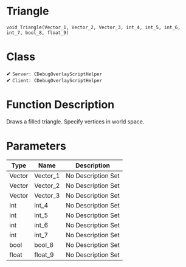 # Triangle
```
void Triangle(Vector_1, Vector_2, Vector_3, int_4, int_5, int_6, int_7, bool_8, float_9)
```
# Class
✔ `Server: CDebugOverlayScriptHelper`  
✔ `Client: CDebugOverlayScriptHelper`  

# Function Description
Draws a filled triangle. Specify vertices in world space.
# Parameters
Type|Name|Description
--|--|--
Vector|Vector_1|No Description Set
Vector|Vector_2|No Description Set
Vector|Vector_3|No Description Set
int|int_4|No Description Set
int|int_5|No Description Set
int|int_6|No Description Set
int|int_7|No Description Set
bool|bool_8|No Description Set
float|float_9|No Description Set
